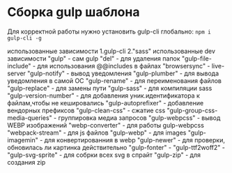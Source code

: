 # Сборка gulp шаблона

Для корректной работы нужно установить gulp-cli глобально:
`npm i gulp-cli -g`

использованные зависимости
1.gulp-cli
2."sass"
использованные dev зависимости
"gulp" - сам gulp
"del" - для удаления папок
"gulp-file-include" - для использования @@includes в файлах
"browsersync" - live-server
"gulp-notify" - вывод уведомления
"gulp-plumber" - для вывода уведомления в самой ОС
"gulp-rename" - для переименования файлов
"gulp-replace" - для замены пути
"gulp-sass" - для компиляции sass
"gulp-version-number" - для добавления уник.идентификатора к файлам,чтобы не кешировались
"gulp-autoprefixer" - добавление вендорных префиксов
"gulp-clean-css" - сжатие css
"gulp-group-css-media-queries" - группировка медиа запросов
"gulp-webpcss" - вывод WEBP изображений
"webp-converter" - для работы gulp-webpcss
"webpack-stream" - для js файлов
"gulp-webp" - для images
"gulp-imagemin" - для конвертированния в webp
"gulp-newer" - для проверки, обновилась ли картинка действительно
"gulp-fonter" -
"gulp-ttf2woff2" -
"gulp-svg-sprite" - для собрки всех svg в спрайт
"gulp-zip" - для создания zip
